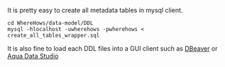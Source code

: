 It is pretty easy to create all metadata tables in mysql client.
```
cd WhereHows/data-model/DDL
mysql -hlocalhost -uwherehows -pwherehows < create_all_tables_wrapper.sql
```

It is also fine to load each DDL files into a GUI client such as [DBeaver][DBV] or [Aqua Data Studio][ADS]

[DBV]: http://dbeaver.jkiss.org/
[ADS]: http://www.aquafold.com/
